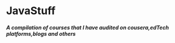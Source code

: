 # JavaStuff
##### A compilation of courses that I have audited on cousera,edTech platforms,blogs and others

